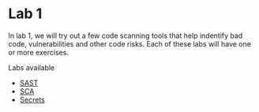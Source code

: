 # Lab 1

In lab 1, we will try out a few code scanning tools that help indentify bad code, vulnerabilities and other code risks.
Each of these labs will have one or more exercises.

Labs available

- [SAST](sast/)
- [SCA](sca/)
- [Secrets](secrets/)
